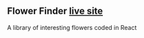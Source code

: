## Flower Finder [live site]("http://interestingflowers.surge.sh/)

A library of interesting flowers coded in React 
